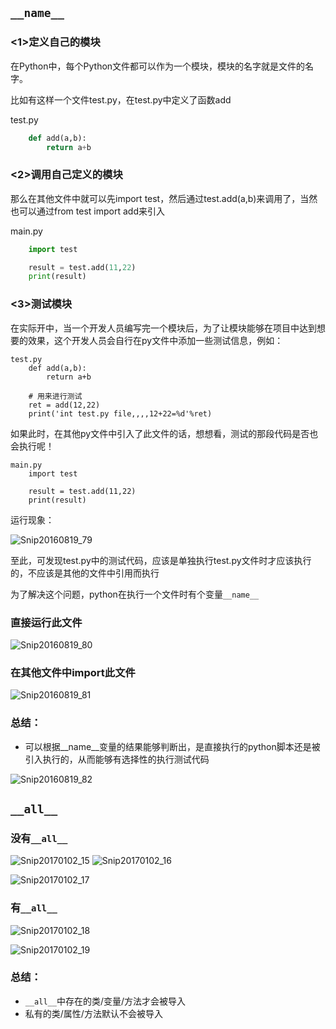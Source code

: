 ## `__name__`

###  <1>定义自己的模块

在Python中，每个Python文件都可以作为一个模块，模块的名字就是文件的名字。

比如有这样一个文件test.py，在test.py中定义了函数add

test.py

```python
    def add(a,b):
        return a+b
```

###  <2>调用自己定义的模块

那么在其他文件中就可以先import test，然后通过test.add(a,b)来调用了，当然也可以通过from test import add来引入

main.py

```python
    import test

    result = test.add(11,22)
    print(result)
```

###  <3>测试模块

在实际开中，当一个开发人员编写完一个模块后，为了让模块能够在项目中达到想要的效果，这个开发人员会自行在py文件中添加一些测试信息，例如：

```
test.py
    def add(a,b):
        return a+b

    # 用来进行测试
    ret = add(12,22)
    print('int test.py file,,,,12+22=%d'%ret)
```

如果此时，在其他py文件中引入了此文件的话，想想看，测试的那段代码是否也会执行呢！

```
main.py
    import test

    result = test.add(11,22)
    print(result)
```

运行现象：

![Snip20160819_79](__name__与__all__.assets/Snip20160819_79.png) 

至此，可发现test.py中的测试代码，应该是单独执行test.py文件时才应该执行的，不应该是其他的文件中引用而执行

为了解决这个问题，python在执行一个文件时有个变量`__name__`

###  直接运行此文件

![Snip20160819_80](__name__与__all__.assets/Snip20160819_80.png) 

### 在其他文件中import此文件

![Snip20160819_81](__name__与__all__.assets/Snip20160819_81.png) 

### 总结：

- 可以根据__name__变量的结果能够判断出，是直接执行的python脚本还是被引入执行的，从而能够有选择性的执行测试代码

![Snip20160819_82](__name__与__all__.assets/Snip20160819_82.png) 



## `__all__`

### 没有`__all__`

![Snip20170102_15](__name__与__all__.assets/Snip20170102_15.png) ![Snip20170102_16](__name__与__all__.assets/Snip20170102_16.png)  

![Snip20170102_17](__name__与__all__.assets/Snip20170102_17.png) 

###  有`__all__`

![Snip20170102_18](__name__与__all__.assets/Snip20170102_18.png) 

![Snip20170102_19](__name__与__all__.assets/Snip20170102_19.png) 

### 总结：

- `__all__`中存在的类/变量/方法才会被导入
- 私有的类/属性/方法默认不会被导入